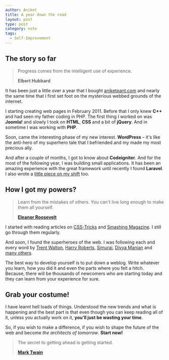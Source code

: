 ```yaml
---
author: Aniket
title: A year down the road
layout: post
type: post
category: note
tags:
  - Self-Improvement
---
```


## The story so far

<blockquote>
  <p>Progress comes from the intelligent use of experience.</p>
  <b class="source">Elbert Hubbard</b>
</blockquote>

It has been just a little over a year that I bought [aniketpant.com](http://aniketpant.com) and nearly the same time that I first set foot on the mysterious webbed grounds of the internet.

I starting creating web pages in February 2011. Before that I only knew **C++** and had seen my father coding in PHP.
The first thing I worked on was **Joomla!** and slowly I took on **HTML**, **CSS** and a bit of **jQuery**. And in sometime I was working with **PHP**.

Soon, came the interesting phase of my new interest. **WordPress** – it's like the anti-hero of my superhero tale that I befriended and my made my most precious ally.

And after a couple of months, I got to know about **Codeigniter**. And for the most of the following year, I was building small applications. It has been an amazing experience with the great framework until recently I found **Laravel**. I also wrote a [little piece on my shift](/2012/05/a-shift-from-codeigniter-to-laravel) too.

## How I got my powers?

<blockquote>
  <p>Learn from the mistakes of others. You can't live long enough to make them all yourself.</p>
  <b class="source"><a href="http://en.wikipedia.org/wiki/Eleanor_Roosevelt">Eleanor Roosevelt</a></b>
</blockquote>

I started with reading articles on [CSS-Tricks](http://css-tricks.com/) and [Smashing Magazine](http://smashingmagazine.com). I still go through them regularly.

And soon, I found the superheroes of the web. I was following each and every word by [Trent Walton](http://twitter.com/TrentWalton), [Harry Roberts](http://twitter.com/csswizardry), [Simurai](http://twitter.com/simurai), [Divya Manian](http://twitter.com/divya) and [many others](http://https://twitter.com/noremap/get-webbed).

The best way to develop yourself is to put down a weblog. Write whatever you learn, how you did it and even the parts where you felt a hitch. Because, there will be thousands of newcomers who are starting today and they can learn from your experience for sure.

## Grab your costume!

I have learnt hell loads of things. Understood the new trends and what is happening and the best part is that even though you can keep reading all of it, unless you actually work on it, **you'll just be wasting your time**.

So, if you wish to make a difference, if you wish to shape the future of the web and become *the architects of tomorrow*. **Start now!**

<blockquote>
  <p>The secret to getting ahead is getting started.</p>
  <b class="source"><a href="http://en.wikipedia.org/wiki/Mark_Twain">Mark Twain</a></b>
</blockquote>
